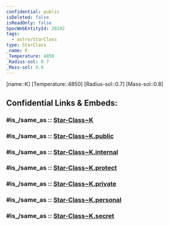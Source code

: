```yaml
---
confidential: public
isDeleted: false
isReadOnly: false
SpocWebEntityId: 28192
tags:
  - astro/StarClass
type: StarClass
_name: K
_Temperature: 4850
_Radius-sol: 0.7
_Mass-sol: 0.8
---
```


[name::K]
[Temperature::4850]
[Radius-sol::0.7]
[Mass-sol::0.8]


## Confidential Links & Embeds: 

### #is_/same_as :: [Star-Class~K](/_Standards/Astronomy/Star~Class/Star-Class~K.md) 

### #is_/same_as :: [Star-Class~K.public](/_public/Astronomy/Star~Class/Star-Class~K.public.md) 

### #is_/same_as :: [Star-Class~K.internal](/_internal/Astronomy/Star~Class/Star-Class~K.internal.md) 

### #is_/same_as :: [Star-Class~K.protect](/_protect/Astronomy/Star~Class/Star-Class~K.protect.md) 

### #is_/same_as :: [Star-Class~K.private](/_private/Astronomy/Star~Class/Star-Class~K.private.md) 

### #is_/same_as :: [Star-Class~K.personal](/_personal/Astronomy/Star~Class/Star-Class~K.personal.md) 

### #is_/same_as :: [Star-Class~K.secret](/_secret/Astronomy/Star~Class/Star-Class~K.secret.md)

